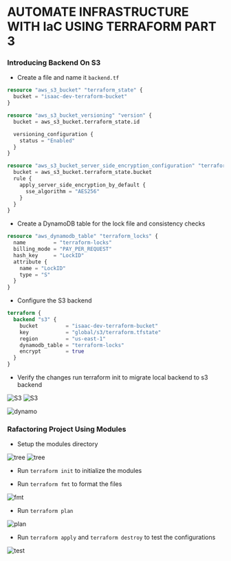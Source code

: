 # AUTOMATE INFRASTRUCTURE WITH IaC USING TERRAFORM PART 3

### Introducing Backend On S3

- Create a file and name it ```backend.tf```

```tf
resource "aws_s3_bucket" "terraform_state" {
  bucket = "isaac-dev-terraform-bucket"
}

resource "aws_s3_bucket_versioning" "version" {
  bucket = aws_s3_bucket.terraform_state.id

  versioning_configuration {
    status = "Enabled"
  }
}

resource "aws_s3_bucket_server_side_encryption_configuration" "terraform_state" {
  bucket = aws_s3_bucket.terraform_state.bucket
  rule {
    apply_server_side_encryption_by_default {
      sse_algorithm = "AES256"
    }
  }
}
```

- Create a DynamoDB table for the lock file and consistency checks

```tf
resource "aws_dynamodb_table" "terraform_locks" {
  name         = "terraform-locks"
  billing_mode = "PAY_PER_REQUEST"
  hash_key     = "LockID"
  attribute {
    name = "LockID"
    type = "S"
  }
}
```

- Configure the S3 backend

```tf
terraform {
  backend "s3" {
    bucket         = "isaac-dev-terraform-bucket"
    key            = "global/s3/terraform.tfstate"
    region         = "us-east-1"
    dynamodb_table = "terraform-locks"
    encrypt        = true
  }
}
```

- Verify the changes run terraform init to migrate local backend to s3 backend

![S3](images/s3m.png)
![S3](images/s3.png)

![dynamo](images/db.png)


### Rafactoring Project Using Modules

- Setup the modules directory

![tree](images/tree.png)
![tree](images/tree2.png)

- Run ```terraform init``` to initialize the modules

- Run ```terraform fmt``` to format the files

![fmt](images/fmt.png)

- Run ```terraform plan``` 

![plan](images/plan.png)

- Run ```terraform apply``` and ```terraform destroy``` to test the configurations

![test](images/test.png)

